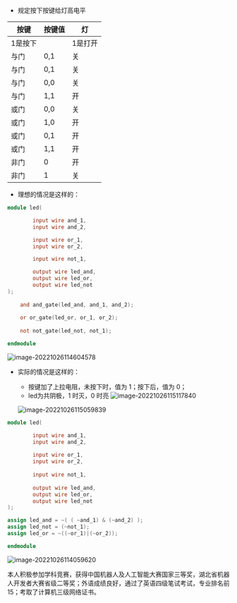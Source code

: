 
+ 规定按下按键给灯高电平
  
|  按键  | 按键值 |灯 |
|  ----  | ----  |----|
| 1是按下  |  |1是打开|
|与门|0,1|关|
|与门|0,1|关|
|与门|0,0|关|
|与门|1,1|开|
|或门|0,0|关|
|或门|1,0|开|
|或门|0,1|开|
|或门|1,1|开|
|非门|0|开|
|非门|1|关|

+ 理想的情况是这样的：
```verilog
module led(

		input wire and_1,
		input wire and_2,

		input wire or_1,
		input wire or_2,

		input wire not_1,

		output wire led_and,
		output wire led_or,
		output wire led_not
);
	
	and and_gate(led_and, and_1, and_2);
	
	or or_gate(led_or, or_1, or_2);
	
	not not_gate(led_not, not_1);

endmodule
```

![image-20221026114604578](C:\Users\23841\AppData\Roaming\Typora\typora-user-images\image-20221026114604578.png)










+ 实际的情况是这样的：
    + 按键加了上拉电阻，未按下时，值为 1；按下后，值为 0；
    + led为共阴极，1 时灭，0 时亮
	![image-20221026115117840](C:\Users\23841\AppData\Roaming\Typora\typora-user-images\image-20221026115117840.png)
    
    ![image-20221026115059839](C:\Users\23841\AppData\Roaming\Typora\typora-user-images\image-20221026115059839.png)
```verilog 
module led(

		input wire and_1,
		input wire and_2,
	
		input wire or_1,
		input wire or_2,
	
		input wire not_1,
	
		output wire led_and,
		output wire led_or,
		output wire led_not
);

assign led_and = ~( ( ~and_1) & (~and_2) );
assign led_not = (~not_1);
assign led_or = ~((~or_1)|(~or_2));

endmodule
```



![image-20221026114059620](C:\Users\23841\AppData\Roaming\Typora\typora-user-images\image-20221026114059620.png)

本人积极参加学科竞赛，获得中国机器人及人工智能大赛国家三等奖，湖北省机器人开发者大赛省级二等奖；外语成绩良好，通过了英语四级笔试考试，专业排名前15；考取了计算机三级网络证书。
